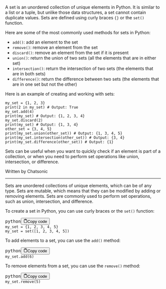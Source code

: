 A set is an unordered collection of unique elements in Python. It is similar to a list or a tuple, but unlike those data structures, a set cannot contain duplicate values. Sets are defined using curly braces `{}` or the `set()` function.

Here are some of the most commonly used methods for sets in Python:

- `add()`: add an element to the set
- `remove()`: remove an element from the set
- `discard()`: remove an element from the set if it is present
- `union()`: return the union of two sets (all the elements that are in either set)
- `intersection()`: return the intersection of two sets (the elements that are in both sets)
- `difference()`: return the difference between two sets (the elements that are in one set but not the other)

Here is an example of creating and working with sets:

```
my_set = {1, 2, 3}
print(2 in my_set) # Output: True
my_set.add(4)
print(my_set) # Output: {1, 2, 3, 4}
my_set.discard(2)
print(my_set) # Output: {1, 3, 4}
other_set = {3, 4, 5}
print(my_set.union(other_set)) # Output: {1, 3, 4, 5}
print(my_set.intersection(other_set)) # Output: {3, 4}
print(my_set.difference(other_set)) # Output: {1}
```

Sets can be useful when you want to quickly check if an element is part of a collection, or when you need to perform set operations like union, intersection, or difference.

Written by Chatsonic

---



Sets are unordered collections of unique elements, which can be of any type. Sets are mutable, which means that they can be modified by adding or removing elements. Sets are commonly used to perform set operations, such as union, intersection, and difference.

To create a set in Python, you can use curly braces or the `set()` function:

<pre><div class="bg-black rounded-md mb-4"><div class="flex items-center relative text-gray-200 bg-gray-800 px-4 py-2 text-xs font-sans justify-between rounded-t-md"><span>python</span><button class="flex ml-auto gap-2"><svg stroke="currentColor" fill="none" stroke-width="2" viewBox="0 0 24 24" stroke-linecap="round" stroke-linejoin="round" class="h-4 w-4" height="1em" width="1em" xmlns="http://www.w3.org/2000/svg"><path d="M16 4h2a2 2 0 0 1 2 2v14a2 2 0 0 1-2 2H6a2 2 0 0 1-2-2V6a2 2 0 0 1 2-2h2"></path><rect x="8" y="2" width="8" height="4" rx="1" ry="1"></rect></svg>Copy code</button></div><div class="p-4 overflow-y-auto"><code class="!whitespace-pre hljs language-python">my_set = {1, 2, 3, 4, 5}
my_set = set([1, 2, 3, 4, 5])
</code></div></div></pre>

To add elements to a set, you can use the `add()` method:

<pre><div class="bg-black rounded-md mb-4"><div class="flex items-center relative text-gray-200 bg-gray-800 px-4 py-2 text-xs font-sans justify-between rounded-t-md"><span>python</span><button class="flex ml-auto gap-2"><svg stroke="currentColor" fill="none" stroke-width="2" viewBox="0 0 24 24" stroke-linecap="round" stroke-linejoin="round" class="h-4 w-4" height="1em" width="1em" xmlns="http://www.w3.org/2000/svg"><path d="M16 4h2a2 2 0 0 1 2 2v14a2 2 0 0 1-2 2H6a2 2 0 0 1-2-2V6a2 2 0 0 1 2-2h2"></path><rect x="8" y="2" width="8" height="4" rx="1" ry="1"></rect></svg>Copy code</button></div><div class="p-4 overflow-y-auto"><code class="!whitespace-pre hljs language-python">my_set.add(6)
</code></div></div></pre>

To remove elements from a set, you can use the `remove()` method:

<pre><div class="bg-black rounded-md mb-4"><div class="flex items-center relative text-gray-200 bg-gray-800 px-4 py-2 text-xs font-sans justify-between rounded-t-md"><span>python</span><button class="flex ml-auto gap-2"><svg stroke="currentColor" fill="none" stroke-width="2" viewBox="0 0 24 24" stroke-linecap="round" stroke-linejoin="round" class="h-4 w-4" height="1em" width="1em" xmlns="http://www.w3.org/2000/svg"><path d="M16 4h2a2 2 0 0 1 2 2v14a2 2 0 0 1-2 2H6a2 2 0 0 1-2-2V6a2 2 0 0 1 2-2h2"></path><rect x="8" y="2" width="8" height="4" rx="1" ry="1"></rect></svg>Copy code</button></div><div class="p-4 overflow-y-auto"><code class="!whitespace-pre hljs language-python">my_set.remove(5)</code></div></div></pre>
